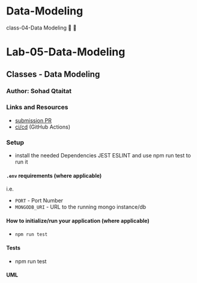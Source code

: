 # Data-Modeling
class-04-Data Modeling :eyes: :speech_balloon:
# Lab-05-Data-Modeling

## Classes - Data Modeling  

### Author: Sohad Qtaitat 

### Links and Resources
- [submission PR]()
- [ci/cd]() (GitHub Actions)

### Setup
- install the needed Dependencies JEST ESLINT and use npm run test to run it 

#### `.env` requirements (where applicable)
i.e.
- `PORT` - Port Number
- `MONGODB_URI` - URL to the running mongo instance/db

#### How to initialize/run your application (where applicable)
- `npm run test`

#### Tests
- npm run test 

#### UML